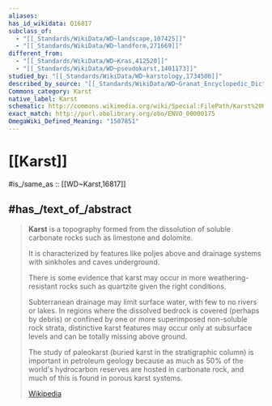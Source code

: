 ```yaml
---
aliases:
has_id_wikidata: Q16817
subclass_of:
  - "[[_Standards/WikiData/WD~landscape,107425]]"
  - "[[_Standards/WikiData/WD~landform,271669]]"
different_from:
  - "[[_Standards/WikiData/WD~Kras,412520]]"
  - "[[_Standards/WikiData/WD~pseudokarst,1401173]]"
studied_by: "[[_Standards/WikiData/WD~karstology,1734506]]"
described_by_source: "[[_Standards/WikiData/WD~Granat_Encyclopedic_Dictionary,4532138]]"
Commons_category: Karst
native_label: Karst
schematic: http://commons.wikimedia.org/wiki/Special:FilePath/Karst%20Hydrogeologie%20Schema1.jpg
exact_match: http://purl.obolibrary.org/obo/ENVO_00000175
OmegaWiki_Defined_Meaning: "1507851"
---
```


# [[Karst]] 

#is_/same_as :: [[WD~Karst,16817]] 

## #has_/text_of_/abstract 

> **Karst** is a topography formed from the dissolution of soluble carbonate rocks 
> such as limestone and dolomite. 
> 
> It is characterized by features like poljes above 
> and drainage systems with sinkholes and caves underground. 
> 
> There is some evidence that karst may occur in more weathering-resistant rocks 
> such as quartzite given the right conditions.
>
> Subterranean drainage may limit surface water, with few to no rivers or lakes. 
> In regions where the dissolved bedrock is covered (perhaps by debris) 
> or confined by one or more superimposed non-soluble rock strata, 
> distinctive karst features may occur only at subsurface levels and can be totally missing above ground.
>
> The study of paleokarst (buried karst in the stratigraphic column) is important in petroleum geology 
> because as much as 50% of the world's hydrocarbon reserves are hosted in carbonate rock, 
> and much of this is found in porous karst systems.
>
> [Wikipedia](https://en.wikipedia.org/wiki/Karst) 

